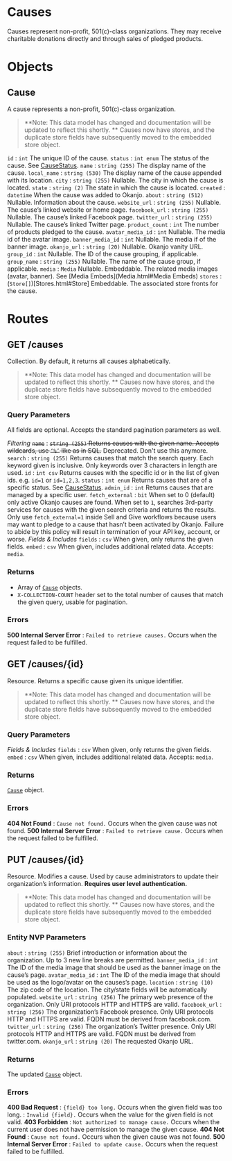 
# Causes

Causes represent non-profit, 501(c)-class organizations. They may receive charitable donations directly and through
sales of pledged products.

# Objects

## Cause

A cause represents a non-profit, 501(c)-class organization.

> **Note: This data model has changed and documentation will be updated to reflect this shortly. **
> Causes now have stores, and the duplicate store fields have subsequently moved to the embedded store object.

`id`
:   `int`  The unique ID of the cause.
`status`
:   `int enum`  The status of the cause. See [CauseStatus](Constants.html#CauseStatus).
`name`
:   `string (255)`  The display name of the cause.
`local_name`
:   `string (530)`  The display name of the cause appended with its location.
`city`
:   `string (255)` Nullable. The city in which the cause is located.
`state`
:   `string (2)`  The state in which the cause is located.
`created`
:   `datetime`  When the cause was added to Okanjo.
`about`
:   `string (512)` Nullable. Information about the cause.
`website_url`
:   `string (255)` Nullable. The cause’s linked website or home page.
`facebook_url`
:   `string (255)` Nullable. The cause’s linked Facebook page.
`twitter_url`
:   `string (255)` Nullable. The cause’s linked Twitter page.
`product_count`
:   `int`  The number of products pledged to the cause.
`avatar_media_id`
:   `int` Nullable. The media id of the avatar image.
`banner_media_id`
:   `int` Nullable. The media if of the banner image.
`okanjo_url`
:   `string (20)` Nullable. Okanjo vanity URL.
`group_id`
:   `int` Nullable. The ID of the cause grouping, if applicable.
`group_name`
:   `string (255)` Nullable. The name of the cause group, if applicable.
`media`
:   `Media` Nullable. Embeddable. The related media images (avatar, banner). See [Media Embeds](Media.html#Media Embeds)
`stores`
:   (`Store[]`)[Stores.html#Store] Embeddable. The associated store fronts for the cause.


# Routes

## GET /causes

Collection. By default, it returns all causes alphabetically.

> **Note: This data model has changed and documentation will be updated to reflect this shortly. **
> Causes now have stores, and the duplicate store fields have subsequently moved to the embedded store object.

### Query Parameters

All fields are optional. Accepts the standard pagination parameters as well.

*Filtering*
~~`name`~~
:   ~~`string (255)` Returns causes with the given name. Accepts wildcards, use `‘%’` like as in SQL.~~ Deprecated. Don't use this anymore.
`search`
:   `string (255)` Returns causes that match the search query. Each keyword given is inclusive. Only keywords over 3 characters in length are used.
`id`
:   `int csv` Returns causes with the specific id or in the list of given ids. e.g. `id=1` or `id=1,2,3`.
`status`
:   `int enum` Returns causes that are of a specific status. See [CauseStatus](Constants.html#CauseStatus).
`admin_id`
:   `int` Returns causes that are managed by a specific user.
`fetch_external`
:   `bit` When set to 0 (default) only active Okanjo causes are found. When set to `1`, searches 3rd-party services for causes with the given search criteria and returns the results. Only use `fetch_external=1` inside Sell and Give workflows because users may want to pledge to a cause that hasn’t been activated by Okanjo. Failure to abide by this policy will result in termination of your API key, account, or worse.
*Fields & Includes*
`fields`
:   `csv` When given, only returns the given fields.
`embed`
:   `csv` When given, includes additional related data. Accepts: `media`.



### Returns

* Array of [`Cause`](Causes.html#Cause) objects.
* `X-COLLECTION-COUNT` header set to the total number of causes that match the given query, usable for pagination.

### Errors

**500 Internal Server Error**
:   `Failed to retrieve causes.` Occurs when the request failed to be fulfilled.



## GET /causes/{id}

Resource. Returns a specific cause given its unique identifier.

> **Note: This data model has changed and documentation will be updated to reflect this shortly. **
> Causes now have stores, and the duplicate store fields have subsequently moved to the embedded store object.

### Query Parameters

*Fields & Includes*
`fields`
:   `csv` When given, only returns the given fields.
`embed`
:   `csv` When given, includes additional related data. Accepts: `media`.


### Returns

[`Cause`](Causes.html#Cause) object.

### Errors

**404 Not Found**
:   `Cause not found.` Occurs when the given cause was not found.
**500 Internal Server Error**
:   `Failed to retrieve cause.` Occurs when the request failed to be fulfilled.



## PUT /causes/{id}

Resource. Modifies a cause. Used by cause administrators to update their organization’s information. **Requires user level authentication.**

> **Note: This data model has changed and documentation will be updated to reflect this shortly. **
> Causes now have stores, and the duplicate store fields have subsequently moved to the embedded store object.

### Entity NVP Parameters

`about`
:   `string (255)` Brief introduction or information about the organization. Up to 3 new line breaks are permitted.
`banner_media_id`
:   `int` The ID of the media image that should be used as the banner image on the cause’s page.
`avatar_media_id`
:   `int` The ID of the media image that should be used as the logo/avatar on the causes’s page.
`location`
:   `string (10)` The zip code of the location. The city/state fields will be automatically populated.
`website_url`
:   `string (256)` The primary web presence of the organization. Only URI protocols HTTP and HTTPS are valid.
`facebook_url`
:   `string (256)` The organization’s Facebook presence. Only URI protocols HTTP and HTTPS are valid. FQDN must be derived from facebook.com.
`twitter_url`
:   `string (256)` The organization’s Twitter presence. Only URI protocols HTTP and HTTPS are valid. FQDN must be derived from twitter.com.
`okanjo_url`
:   `string (20)` The requested Okanjo URL.



### Returns

The updated [`Cause`](Causes.html#Cause) object.

### Errors

**400 Bad Request**
:   `{field} too long.` Occurs when the given field was too long.
:   `Invalid {field}.` Occurs when the value for the given field is not valid.
**403 Forbidden**
:   `Not authorized to manage cause.` Occurs when the current user does not have permission to manage the given cause.
**404 Not Found**
:   `Cause not found.` Occurs when the given cause was not found.
**500 Internal Server Error**
:   `Failed to update cause.` Occurs when the request failed to be fulfilled.

